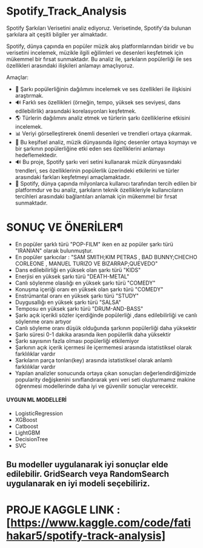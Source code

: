 # Spotify_Track_Analysis
Spotify Şarkıları Verisetini analiz ediyoruz. Verisetinde, Spotify'da bulunan şarkılara ait çeşitli bilgiler yer almaktadır.

Spotify, dünya çapında en popüler müzik akış platformlarından biridir ve bu verisetini incelemek, müzikle ilgili eğilimleri ve desenleri keşfetmek için mükemmel bir fırsat sunmaktadır. Bu analiz ile, şarkıların popülerliği ile ses özellikleri arasındaki ilişkileri anlamayı amaçlıyoruz.

Amaçlar:
 - 🎵 Şarkı popülerliğinin dağılımını incelemek ve ses özellikleri ile ilişkisini araştırmak.
 - 🔊 Farklı ses özellikleri (örneğin, tempo, yüksek ses seviyesi, dans edilebilirlik) arasındaki korelasyonları keşfetmek.
 - 🌎 Türlerin dağılımını analiz etmek ve türlerin şarkı özelliklerine etkisini incelemek.
 - 📊 Veriyi görselleştirerek önemli desenleri ve trendleri ortaya çıkarmak.
 - 🎵 Bu keşifsel analiz, müzik dünyasında ilginç desenler ortaya koymayı ve bir şarkının popülerliğine etki eden ses özelliklerini anlamayı hedeflemektedir.
 - 🔊 Bu proje, Spotify şarkı veri setini kullanarak müzik dünyasındaki trendleri, ses özelliklerinin popülerlik üzerindeki etkilerini ve türler arasındaki farkları keşfetmeyi amaçlamaktadır.
 - 🎵 Spotify, dünya çapında milyonlarca kullanıcı tarafından tercih edilen bir platformdur ve bu analiz, şarkıların teknik özellikleriyle 
kullanıcıların tercihleri arasındaki bağlantıları anlamak için mükemmel bir fırsat sunmaktadır.

# SONUÇ VE ÖNERİLER¶
- En popüler şarklı türü "POP-FILM" iken en az popüler şarkı türü "IRANIAN" olarak bulunmuştur.
- En popüler şarkıcılar : "SAM SMITH;KIM PETRAS , BAD BUNNY;CHECHO CORLEONE , MANUEL TURIZO VE BIZARRAP;QUEVEDO"
- Dans edilebilirliği en yüksek olan şarkı türü "KIDS"
- Enerjisi en yüksek şarkı türü "DEATH-METAL"
- Canlı söylenme olasılığı en yüksek şarkı türü "COMEDY"
- Konuşma içeriği oranı en yüksek olan şarkı türü "COMEDY"
- Enstrümantal oranı en yüksek şarkı türü "STUDY"
- Duygusallığı en yüksek şarkı türü "SALSA"
- Temposu en yüksek şarkı türü "DRUM-AND-BASS"
- Şarkı açık içerikli sözler içerdiğinde popülerliği ,dans edilebilirliği ve canlı söylenme oranı artıyor
- Canlı söyleme oranı düşük olduğunda şarkının popülerliği daha yüksektir
- Şarkı süresi 0-1 dakika arasında iken popülerlik daha yüksektir
- Şarkı sayısının fazla olması popülerliği etkilemiyor
- Şarkının açık içerik içermesi ile içermemesi arasında istatistiksel olarak farklılıklar vardır
- Şarkıların parça tonları(key) arasında istatistiksel olarak anlamlı farklılıklar vardır
- Yapılan analizler sonucunda ortaya çıkan sonuçları değerlendirdiğimizde popularity değişkenini sınıflandırarak yeni veri seti oluşturmamız makine öğrenmesi modellerinde daha iyi ve güvenilir sonuçlar verecektir.

#### UYGUN ML MODELLERİ

- LogisticRegression
- XGBoost
- Catboost
- LightGBM
- DecisionTree
- SVC
## Bu modeller uygulanarak iyi sonuçlar elde edilebilir. GridSearch veya RandomSearch uygulanarak en iyi modeli seçebiliriz.

# PROJE KAGGLE LINK : [https://www.kaggle.com/code/fatihakar5/spotify-track-analysis]
